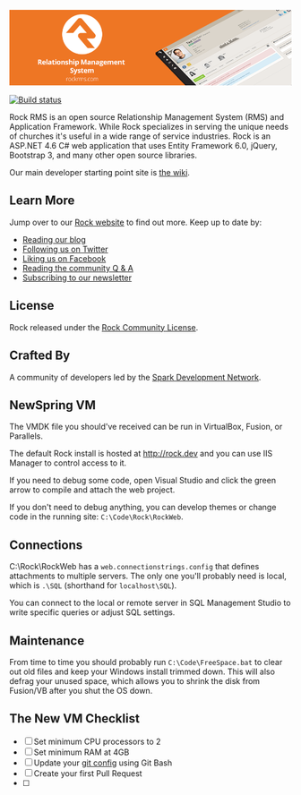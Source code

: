 ![Rock RMS](https://raw.githubusercontent.com/SparkDevNetwork/Rock/develop/Images/github-banner.png)

[![Build status](https://ci.appveyor.com/api/projects/status/om3ddkynyoobdnpf/branch/master?svg=true)](https://ci.appveyor.com/project/NewSpring/rock/branch/master)

Rock RMS is an open source Relationship Management System (RMS) and Application 
Framework. While Rock specializes in serving the unique needs of churches it's
useful in a wide range of service industries.  Rock is an ASP.NET 4.6 C# web application
that uses Entity Framework 6.0, jQuery, Bootstrap 3, and many other open source libraries.

Our main developer starting point site is [the wiki](https://github.com/SparkDevNetwork/Rock/wiki).

## Learn More

Jump over to our [Rock website](http://www.rockrms.com/) to find out more. Keep up to date by:

* [Reading our blog](http://www.rockrms.com/Rock/Connect)
* [Following us on Twitter](http://www.twitter.com/therockrms)
* [Liking us on Facebook](http://www.facebook.com/therockrms)
* [Reading the community Q & A](http://www.rockrms.com/Rock/Ask)
* [Subscribing to our newsletter](http://www.rockrms.com/Rock/Subscribe)

## License
Rock released under the [Rock Community License](http://www.rockrms.com/license).

## Crafted By

A community of developers led by the [Spark Development Network](http://www.sparkdevnetwork.com/).

## NewSpring VM

The VMDK file you should've received can be run in VirtualBox, Fusion, or Parallels.

The default Rock install is hosted at http://rock.dev and you can use IIS Manager to control access to it.

If you need to debug some code, open Visual Studio and click the green arrow to compile and attach the web project.

If you don't need to debug anything, you can develop themes or change code in the running site: `C:\Code\Rock\RockWeb`.

## Connections

C:\Rock\RockWeb has a `web.connectionstrings.config` that defines attachments to multiple servers.  The only one you'll probably need is local, which is `.\SQL` (shorthand for `localhost\SQL`).

You can connect to the local or remote server in SQL Management Studio to write specific queries or adjust SQL settings.

## Maintenance

From time to time you should probably run `C:\Code\FreeSpace.bat` to clear out old files and keep your Windows install trimmed down.  This will also defrag your unused space, which allows you to shrink the disk from Fusion/VB after you shut the OS down.

## The New VM Checklist

- [ ] Set minimum CPU processors to 2 
- [ ] Set minimum RAM at 4GB
- [ ] Update your [git config](https://git-scm.com/book/en/v2/Getting-Started-First-Time-Git-Setup) using Git Bash
- [ ] Create your first Pull Request 
- [ ] 
